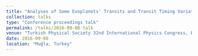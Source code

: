 ```yaml
---
title: "Analyses of Some Exoplanets' Transits and Transit Timing Variations"
collection: talks
type: "Conference proceedings talk"
permalink: /talks/2016-09-08-talk
venue: "Turkish Physical Society 32nd International Physics Congress, Bodrum"
date: 2016-09-08
location: "Muğla, Turkey"
---
```



